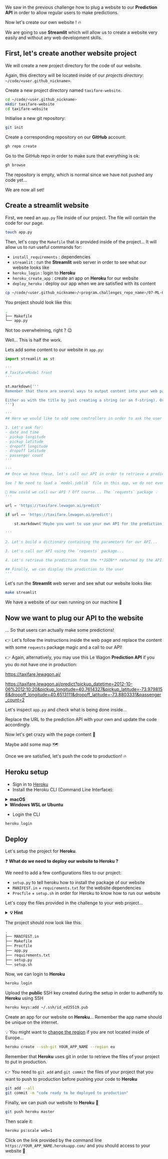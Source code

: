 
[//]: # ( challenge tech stack: streamlit )

[//]: # ( challenge instructions )

We saw in the previous challenge how to plug a website to our **Prediction API** in order to allow regular users to make predictions.

Now let's create our own website ! 🔥

We are going to use **Streamlit** which will allow us to create a website very easily and without any web development skills.

## First, let's create another website project

We will create a new project directory for the code of our website.

Again, this directory will be located inside of our *projects directory*: `~/code/<user.github_nickname>`.

Create a new project directory named `taxifare-website`.

```bash
cd ~/code/<user.github_nickname>
mkdir taxifare-website
cd taxifare-website
```

Initialise a new git repository:

```bash
git init
```

Create a corresponding repository on our **GitHub** account:

``` bash
gh repo create
```

Go to the GitHub repo in order to make sure that everything is ok:

``` bash
gh browse
```

The repository is empty, which is normal since we have not pushed any code yet...

We are now all set!

## Create a streamlit website

First, we need an `app.py` file inside of our project. The file will contain the code for our page.

``` bash
touch app.py
```

Then, let's copy the `Makefile` that is provided inside of the project... It will allow us to run useful commands for:
- `install_requirements` : dependencies
- `streamlit` : run the **Streamlit** web server in order to see what our website looks like
- `heroku_login` : login to **Heroku**
- `heroku_create_app` : create an app on **Heroku** for our website
- `deploy_heroku` : deploy our app when we are satisfied with its content

``` bash
cp ~/code/<user.github_nickname>/<program.challenges_repo_name>/07-ML-Ops/05-User-interface/02-Taxifare-website/app/Makefile ~/code/<user.github_nickname>/taxifare-website/
```

You project should look like this:

``` bash
.
├── Makefile
└── app.py
```

Not too overwhelming, right ? 😉

Well... This is half the work.

Lets add some content to our website in `app.py`:

``` python
import streamlit as st

'''
# TaxiFareModel front
'''

st.markdown('''
Remember that there are several ways to output content into your web page...

Either as with the title by just creating a string (or an f-string). Or as with this paragraph using the `st.` functions
''')

'''
## Here we would like to add some controllers in order to ask the user to select the parameters of the ride

1. Let's ask for:
- date and time
- pickup longitude
- pickup latitude
- dropoff longitude
- dropoff latitude
- passenger count
'''

'''
## Once we have these, let's call our API in order to retrieve a prediction

See ? No need to load a `model.joblib` file in this app, we do not even need to know anything about Data Science in order to retrieve a prediction...

🤔 How could we call our API ? Off course... The `requests` package 💡
'''

url = 'https://taxifare.lewagon.ai/predict'

if url == 'https://taxifare.lewagon.ai/predict':

    st.markdown('Maybe you want to use your own API for the prediction, not the one provided by Le Wagon...')

'''

2. Let's build a dictionary containing the parameters for our API...

3. Let's call our API using the `requests` package...

4. Let's retrieve the prediction from the **JSON** returned by the API...

## Finally, we can display the prediction to the user
'''
```

Let's run the **Streamlit** web server and see what our website looks like:

``` bash
make streamlit
```

We have a website of our own running on our machine 🎉

## Now we want to plug our API to the website

... So that users can actually make some predictions!

👉 Let's follow the instructions inside the web page and replace the content with some `requests` package magic and a call to our API!

👉 Again, alternatively, you may use this Le Wagon **Prediction API** if you you do not have one in production:

https://taxifare.lewagon.ai/

https://taxifare.lewagon.ai/predict?pickup_datetime=2012-10-06%2012:10:20&pickup_longitude=40.7614327&pickup_latitude=-73.9798156&dropoff_longitude=40.6513111&dropoff_latitude=-73.8803331&passenger_count=2

Let's inspect `app.py` and check what is being done inside...

Replace the URL to the prediction API with your own and update the code accordingly.

Now let's get crazy with the page content 🎉

Maybe add some map 🗺

Once we are satisfied, let's push the code to production! 🔥

## Heroku setup

- Sign in to [Heroku](https://signup.heroku.com/)
- Install the Heroku CLI (Command Line Interface):

<details>
  <summary markdown='span'><strong> macOS </strong></summary>

  ``` bash
  brew tap heroku/brew && brew install heroku
  ```

</details>
<details>
  <summary markdown='span'><strong> Windows WSL or Ubuntu </strong></summary>

  ``` bash
  curl https://cli-assets.heroku.com/install.sh | sh
  ```
</details>

- Login the CLI

```bash
heroku login
```

## Deploy

Let's setup the project for **Heroku**.

❓ **What do we need to deploy our website to Heroku ?**

We need to add a few configurations files to our project:
- `setup.py` to tell heroku how to install the package of our website
- `MANIFEST.in` + `requirements.txt` for the website dependencies
- `Procfile` + `setup.sh` in order for Heroku to know how to run our website

Let's copy the files provided in the challenge to your web project...

<details>
  <summary markdown='span'><strong> 💡 Hint </strong></summary>

``` bash
cp ~/code/<user.github_nickname>/<program.challenges_repo_name>/07-ML-Ops/05-User-interface/02-Taxifare-website/setup.py ~/code/<user.github_nickname>/taxifare-website
cp ~/code/<user.github_nickname>/<program.challenges_repo_name>/07-ML-Ops/05-User-interface/02-Taxifare-website/MANIFEST.in ~/code/<user.github_nickname>/taxifare-website
cp ~/code/<user.github_nickname>/<program.challenges_repo_name>/07-ML-Ops/05-User-interface/02-Taxifare-website/requirements.txt ~/code/<user.github_nickname>/taxifare-website
cp ~/code/<user.github_nickname>/<program.challenges_repo_name>/07-ML-Ops/05-User-interface/02-Taxifare-website/Procfile ~/code/<user.github_nickname>/taxifare-website
cp ~/code/<user.github_nickname>/<program.challenges_repo_name>/07-ML-Ops/05-User-interface/02-Taxifare-website/setup.sh ~/code/<user.github_nickname>/taxifare-website
```

</details>

The project should now look like this:

``` bash
.
├── MANIFEST.in
├── Makefile
├── Procfile
├── app.py
├── requirements.txt
├── setup.py
└── setup.sh
```

Now, we can login to **Heroku**

``` bash
heroku login
```

Upload the **public** SSH key created during the setup in order to authentify to **Heroku** using SSH

``` bash
heroku keys:add ~/.ssh/id_ed25519.pub
```

Create an app for our website on **Heroku**... Remember the app name should be unique on the internet.

💡 You might want to [change the region](https://devcenter.heroku.com/articles/regions) if you are not located inside of Europe...

```bash
heroku create --ssh-git YOUR_APP_NAME --region eu
```

Remember that **Heroku** uses git in order to retrieve the files of your project to put in production.

👉 You need to `git add` and `git commit` the files of your project that you want to push to production before pushing your code to **Heroku**

``` bash
git add --all
git commit -m "code ready to be deployed to production"
```

Finally, we can push our website to **Heroku** 🚀

```bash
git push heroku master
```

Then scale it:

```bash
heroku ps:scale web=1
```

Click on the link provided by the command line `https://YOUR_APP_NAME.herokuapp.com/` and you should access to your website 🎉
